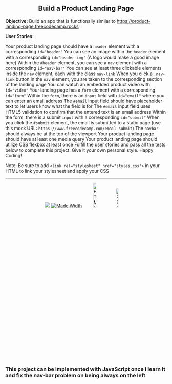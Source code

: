 <h2 align="center">Build a Product Landing Page</h2>

<b>Objective:</b> Build an app that is functionally similar to https://product-landing-page.freecodecamp.rocks

<b>User Stories:</b>

Your product landing page should have a ``header`` element with a corresponding ``id="header"``
You can see an image within the ``header`` element with a corresponding ``id="header-img"`` (A logo would make a good image here)
Within the ``#header`` element, you can see a ``nav`` element with a corresponding ``id="nav-bar"``
You can see at least three clickable elements inside the ``nav`` element, each with the class ``nav-link``
When you click a ``.nav-link`` button in the ``nav`` element, you are taken to the corresponding section of the landing page
You can watch an embedded product video with ``id="video"``
Your landing page has a ``form`` element with a corresponding ``id="form"``
Within the ``form``, there is an ``input`` field with ``id="email"`` where you can enter an email address
The ``#email`` input field should have placeholder text to let users know what the field is for
The ``#email`` input field uses HTML5 validation to confirm that the entered text is an email address
Within the form, there is a submit ``input`` with a corresponding ``id="submit"``
When you click the ``#submit`` element, the email is submitted to a static page (use this mock URL: ``https://www.freecodecamp.com/email-submit``)
The ``navbar`` should always be at the top of the viewport
Your product landing page should have at least one media query
Your product landing page should utilize CSS flexbox at least once
Fulfill the user stories and pass all the tests below to complete this project. Give it your own personal style. Happy Coding!

Note: Be sure to add ``<link rel="stylesheet" href="styles.css">`` in your HTML to link your stylesheet and apply your CSS

<hr>
<p align="center">
<a href="https://github.com/Naereen/StrapDown.js/blob/master/LICENSE"><img src="https://img.shields.io/github/license/Naereen/StrapDown.js.svg"/></a>
<a href="https://shields.io/"><img alt="Made Width" src="https://img.shields.io/badge/MADE-WITH-<COLOR>.svg"/></a> <img alt="HTML5" src="https://img.shields.io/badge/html5-%23E34F26.svg?style=for-the-badge&logo=html5&logoColor=white" width="14%"/> <img alt="CSS" src="https://img.shields.io/badge/css3-%231572B6.svg?style=for-the-badge&logo=css3&logoColor=whi" width="12.45%"/>
</p>

### This project can be implemented with JavaScript once I learn it and fix the nav-bar problem on being always on the left